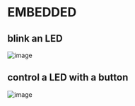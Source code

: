 # EMBEDDED

## blink an LED
![image](https://user-images.githubusercontent.com/116477443/208901150-f824dd24-1731-40e7-9b0a-459ee5dfb4fd.png)
## control a LED with a button
![image](https://user-images.githubusercontent.com/116477443/208914237-f59953eb-0ed5-48a9-8fcb-362b306089ad.png)

